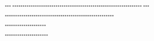 """
"""""""""""""""""""""""""""""""""""""""""""""""""""""""""""""""
"""


"""""""""""""""""""""""""""""""""""""""""""""""""""""

""""""""""""""""""""

"""""""""""""""""""""
